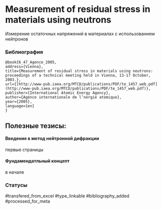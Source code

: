 # Measurement of residual stress in materials using neutrons

Измерение остаточных напряжений в материалах с использованием нейтронов

### Библиография
```
@book{6_47_Agence_2005,
address={Vienna},
title={Measurement of residual stress in materials using neutrons: proceedings of a technical meeting held in Vienna, 13-17 October, 2003.},
url={[http://www-pub.iaea.org/MTCD/publications/PDF/te_1457_web.pdf](http://www-pub.iaea.org/MTCD/publications/PDF/te_1457_web.pdf)},
publisher={International Atomic Energy Agency},
author={Agence internationale de l’nergie atomique},
year={2005},
language={en}
}
```

## Полезные тезисы:

#### Введение в метод нейтронной дифракции
первые страницы

#### Фундамендатльный концепт
в начале


### Статусы
#transfered_from_excel 
#type_linkable 
#bibliography_added
#processed_for_meta

